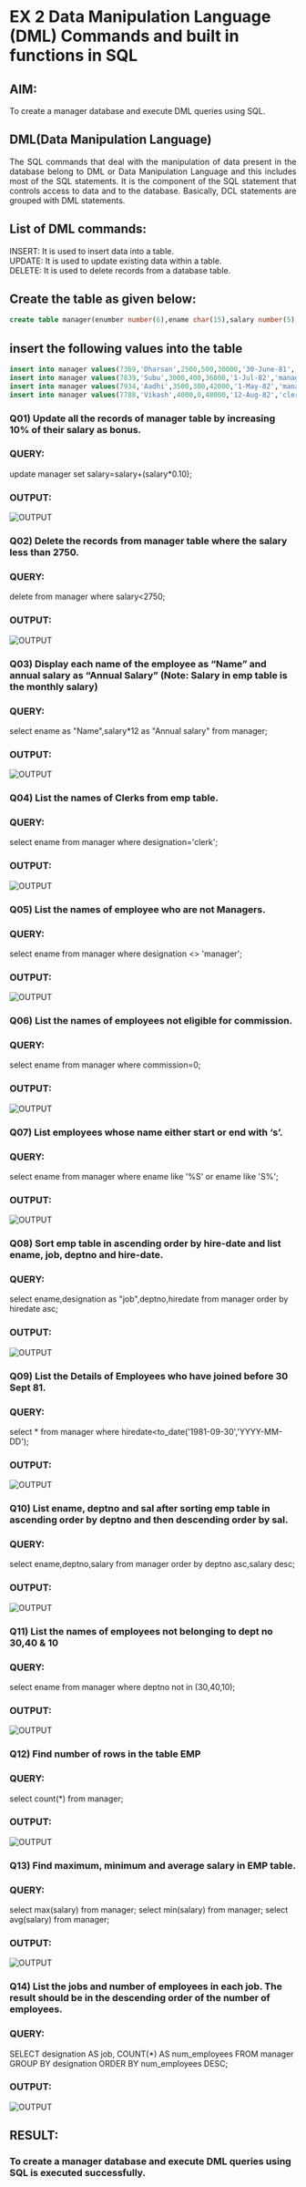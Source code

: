# EX 2 Data Manipulation Language (DML) Commands and built in functions in SQL
## AIM:
To create a manager database and execute DML queries using SQL.


## DML(Data Manipulation Language)
<div align="justify">
The SQL commands that deal with the manipulation of data present in the database belong to DML or Data Manipulation Language and this includes most of the SQL statements. It is the component of the SQL statement that controls access to data and to the database. Basically, DCL statements are grouped with DML statements.
</div>

## List of DML commands: 
<div align="justify">
INSERT: It is used to insert data into a table.<br>
UPDATE: It is used to update existing data within a table.<br>
DELETE: It is used to delete records from a database table.<br>
</div>

## Create the table as given below:
```sql
create table manager(enumber number(6),ename char(15),salary number(5),commission number(4),annualsalary number(7),Hiredate date,designation char(10),deptno number(2),reporting char(10));
```
## insert the following values into the table
```sql
insert into manager values(7369,'Dharsan',2500,500,30000,'30-June-81','clerk',10,'John');
insert into manager values(7839,'Subu',3000,400,36000,'1-Jul-82','manager',null,'James');
insert into manager values(7934,'Aadhi',3500,300,42000,'1-May-82','manager',30,NULL);
insert into manager values(7788,'Vikash',4000,0,48000,'12-Aug-82','clerk',50,'Bond');
```

### Q01) Update all the records of manager table by increasing 10% of their salary as bonus.
### QUERY:
update manager set salary=salary+(salary*0.10);
### OUTPUT:
![OUTPUT](1.png)
### Q02) Delete the records from manager table where the salary less than 2750.
### QUERY:
delete from manager where salary<2750;
### OUTPUT:
![OUTPUT](2.png)
### Q03) Display each name of the employee as “Name” and annual salary as “Annual Salary” (Note: Salary in emp table is the monthly salary)

### QUERY:
select ename as "Name",salary*12 as "Annual salary" from manager;

### OUTPUT:
![OUTPUT](3.png)
### Q04)	List the names of Clerks from emp table.


### QUERY:
select ename from manager where designation='clerk';

### OUTPUT:
![OUTPUT](4.png)

### Q05)	List the names of employee who are not Managers.


### QUERY:
select ename from manager where designation <> 'manager';


### OUTPUT:
![OUTPUT](5.png)

### Q06)	List the names of employees not eligible for commission.


### QUERY:
select ename from manager where commission=0;

### OUTPUT:
![OUTPUT](6.png)

### Q07)	List employees whose name either start or end with ‘s’.


### QUERY:
select ename from manager where ename like '%S' or ename like 'S%';

### OUTPUT:
![OUTPUT](7.png)

### Q08) Sort emp table in ascending order by hire-date and list ename, job, deptno and hire-date.


### QUERY:
select ename,designation as "job",deptno,hiredate from manager order by hiredate asc;


### OUTPUT:
![OUTPUT](8.png)

### Q09) List the Details of Employees who have joined before 30 Sept 81.


### QUERY:
select * from manager where hiredate<to_date('1981-09-30','YYYY-MM-DD');

### OUTPUT:
![OUTPUT](9.png)

### Q10) List ename, deptno and sal after sorting emp table in ascending order by deptno and then descending order by sal.


### QUERY:
select ename,deptno,salary from manager order by deptno asc,salary desc;

### OUTPUT:
![OUTPUT](10.png)

### Q11) List the names of employees not belonging to dept no 30,40 & 10


### QUERY:
select ename from manager where deptno not in (30,40,10);

### OUTPUT:
![OUTPUT](11.png)
### Q12) Find number of rows in the table EMP

### QUERY:
select count(*) from manager;


### OUTPUT:
![OUTPUT](12.png)

### Q13) Find maximum, minimum and average salary in EMP table.

### QUERY:
select max(salary) from manager;
select min(salary) from manager;
select avg(salary) from manager;

### OUTPUT:
![OUTPUT](13.png)

### Q14) List the jobs and number of employees in each job. The result should be in the descending order of the number of employees.

### QUERY:
SELECT designation AS job, COUNT(*) AS num_employees FROM manager GROUP BY designation ORDER BY num_employees DESC;

### OUTPUT:
![OUTPUT](14.png)
## RESULT:

### To create a manager database and execute DML queries using SQL is executed successfully.